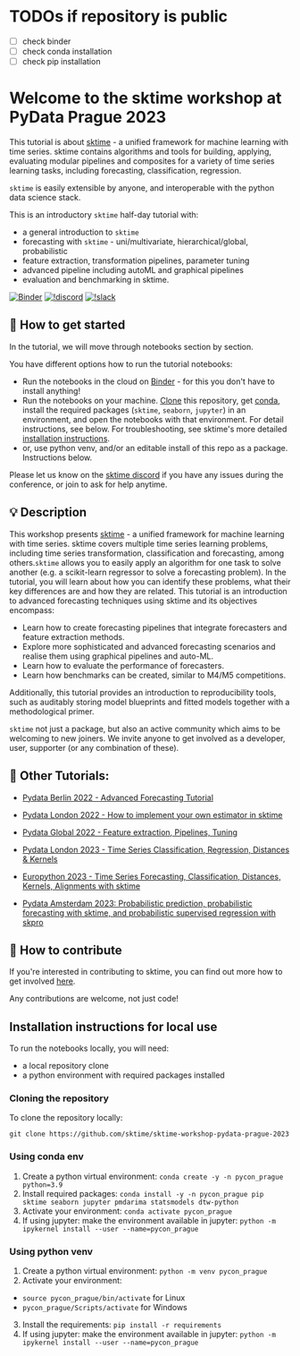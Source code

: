 # TODOs if repository is public
* [ ] check binder
* [ ] check conda installation
* [ ] check pip installation

Welcome to the sktime workshop at PyData Prague 2023
=================================================

This tutorial is about [sktime] - a unified framework for machine learning with time series. sktime contains algorithms and tools for building, applying, evaluating modular pipelines and composites for a variety of time series learning tasks, including forecasting, classification, regression.

`sktime` is easily extensible by anyone, and interoperable with the python data science stack.

This is an introductory `sktime` half-day tutorial with:

* a general introduction to `sktime`
* forecasting with `sktime` - uni/multivariate, hierarchical/global, probabilistic
* feature extraction, transformation pipelines, parameter tuning
* advanced pipeline including autoML and graphical pipelines
* evaluation and benchmarking in sktime.

[sktime]: https://www.sktime.net

[![Binder](https://mybinder.org/badge_logo.svg)](https://mybinder.org/v2/gh/sktime/sktime-workshop-pydata-prague-2023/main?filepath=notebooks) [![!discord](https://img.shields.io/static/v1?logo=discord&label=discord&message=chat&color=lightgreen)](https://discord.com/invite/54ACzaFsn7) [![!slack](https://img.shields.io/static/v1?logo=linkedin&label=LinkedIn&message=news&color=lightblue)](https://www.linkedin.com/company/scikit-time/)

## :rocket: How to get started

In the tutorial, we will move through notebooks section by section.

You have different options how to run the tutorial notebooks:

* Run the notebooks in the cloud on [Binder] - for this you don't have to install anything!
* Run the notebooks on your machine. [Clone] this repository, get [conda], install the required packages (`sktime`, `seaborn`, `jupyter`) in an environment, and open the notebooks with that environment. For detail instructions, see below. For troubleshooting, see sktime's more detailed [installation instructions].
* or, use python venv, and/or an editable install of this repo as a package. Instructions below.

[Binder]: https://mybinder.org/v2/gh/sktime/sktime-workshop-pydata-prague-2023/main?filepath=notebooks
[clone]: https://help.github.com/en/github/creating-cloning-and-archiving-repositories/cloning-a-repository
[conda]: https://docs.conda.io/en/latest/
[installation instructions]: https://www.sktime.net/en/latest/installation.html

Please let us know on the [sktime discord](https://discord.com/invite/54ACzaFsn7) if you have any issues during the conference, or join to ask for help anytime.

## :bulb: Description


This workshop presents  [sktime] - a unified framework for machine learning with time series. sktime covers multiple time series learning problems, including time series transformation, classification and forecasting, among others.`sktime` allows you to easily apply an algorithm for one task to solve another (e.g. a scikit-learn regressor to solve a forecasting problem). In the tutorial, you will learn about how you can identify these problems, what their key differences are and how they are related.
This tutorial is an introduction to advanced forecasting techniques using sktime and its objectives encompass:

- Learn how to create forecasting pipelines that integrate forecasters and feature extraction methods.
- Explore more sophisticated and advanced forecasting scenarios and realise them using graphical pipelines and auto-ML.
- Learn how to evaluate the performance of forecasters.
- Learn how benchmarks can be created, similar to M4/M5 competitions.

Additionally, this tutorial provides an introduction to reproducibility tools, such as auditably storing model blueprints and fitted models together with a methodological primer.

`sktime` not just a package, but also an active community which aims to be welcoming to new joiners.
We invite anyone to get involved as a developer, user, supporter (or any combination of these).

## :movie_camera: Other Tutorials:

- [Pydata Berlin 2022 - Advanced Forecasting Tutorial](https://www.youtube.com/watch?v=4Rf9euAhjNc)

- [Pydata London 2022 - How to implement your own estimator in sktime](https://www.youtube.com/watch?v=S_3ewcvs_pg)

- [Pydata Global 2022 - Feature extraction, Pipelines, Tuning](https://github.com/sktime/sktime-tutorial-pydata-global-2022)

- [Pydata London 2023 - Time Series Classification, Regression, Distances & Kernels](https://github.com/sktime/sktime-tutorial-pydata-london-2023)

- [Europython 2023 - Time Series Forecasting, Classification, Distances, Kernels, Alignments with sktime](https://github.com/sktime/sktime-tutorial-europython-2023)

- [Pydata Amsterdam 2023: Probabilistic prediction, probabilistic forecasting with sktime, and probabilistic supervised regression with skpro](https://github.com/sktime/sktime-tutorial-pydata-Amsterdam-2023)


## :wave: How to contribute

If you're interested in contributing to sktime, you can find out more how to get involved [here](https://www.sktime.net/en/latest/get_involved.html).

Any contributions are welcome, not just code!

## Installation instructions for local use

To run the notebooks locally, you will need:

* a local repository clone
* a python environment with required packages installed

### Cloning the repository

To clone the repository locally:

`git clone https://github.com/sktime/sktime-workshop-pydata-prague-2023`

### Using conda env

1. Create a python virtual environment:
`conda create -y -n pycon_prague python=3.9`
2. Install required packages:
`conda install -y -n pycon_prague pip sktime seaborn jupyter pmdarima statsmodels dtw-python`
3. Activate your environment:
`conda activate pycon_prague`
4. If using jupyter: make the environment available in jupyter:
`python -m ipykernel install --user --name=pycon_prague`

### Using python venv

1. Create a python virtual environment:
`python -m venv pycon_prague`
2. Activate your environment:
 - `source pycon_prague/bin/activate` for Linux
 - `pycon_prague/Scripts/activate` for Windows
3. Install the requirements:
`pip install -r requirements`
4. If using jupyter: make the environment available in jupyter:
`python -m ipykernel install --user --name=pycon_prague`